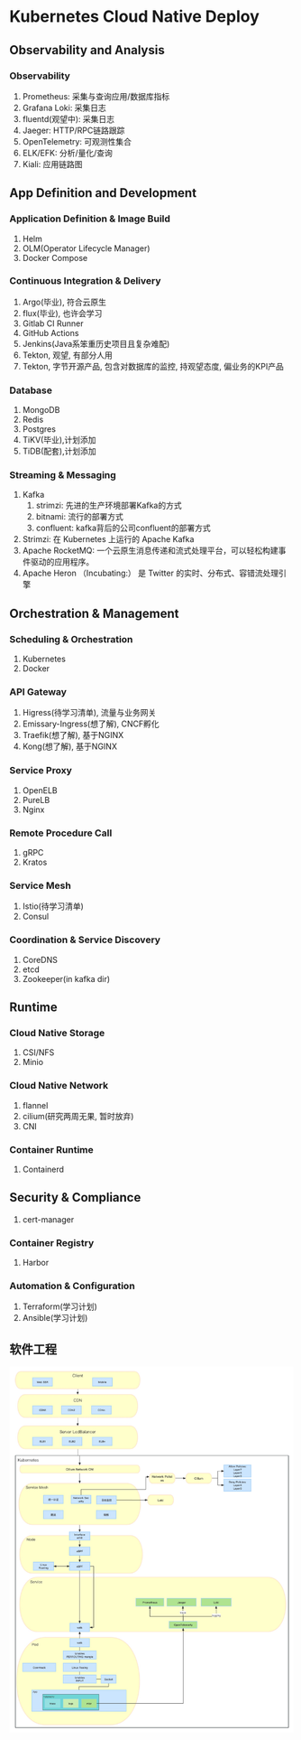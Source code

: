 # Kubernetes Cloud Native Deploy

## Observability and Analysis

### Observability

1. Prometheus: 采集与查询应用/数据库指标
2. Grafana Loki: 采集日志
3. fluentd(观望中): 采集日志
4. Jaeger: HTTP/RPC链路跟踪
5. OpenTelemetry: 可观测性集合
6. ELK/EFK: 分析/量化/查询
7. Kiali: 应用链路图

## App Definition and Development

### Application Definition & Image Build

1. Helm
2. OLM(Operator Lifecycle Manager)
3. Docker Compose

### Continuous Integration & Delivery

1. Argo(毕业), 符合云原生
2. flux(毕业), 也许会学习
3. Gitlab CI Runner
4. GitHub Actions
5. Jenkins(Java系笨重历史项目且复杂难配)
6. Tekton, 观望, 有部分人用
7. Tekton, 字节开源产品, 包含对数据库的监控, 持观望态度, 偏业务的KPI产品

### Database

1. MongoDB
2. Redis
3. Postgres
4. TiKV(毕业),计划添加
5. TiDB(配套),计划添加

### Streaming & Messaging

1. Kafka
    1. strimzi: 先进的生产环境部署Kafka的方式
    2. bitnami: 流行的部署方式
    3. confluent: kafka背后的公司confluent的部署方式
2. Strimzi: 在 Kubernetes 上运行的 Apache Kafka
3. Apache RocketMQ: 一个云原生消息传递和流式处理平台，可以轻松构建事件驱动的应用程序。
4. Apache Heron （Incubating:） 是 Twitter 的实时、分布式、容错流处理引擎

## Orchestration & Management

### Scheduling & Orchestration

1. Kubernetes
2. Docker

### API Gateway

1. Higress(待学习清单), 流量与业务网关
2. Emissary-Ingress(想了解), CNCF孵化
3. Traefik(想了解), 基于NGINX
3. Kong(想了解), 基于NGINX

### Service Proxy

1. OpenELB
2. PureLB
3. Nginx

### Remote Procedure Call

1. gRPC
2. Kratos

### Service Mesh

1. Istio(待学习清单)
2. Consul

### Coordination & Service Discovery

1. CoreDNS
2. etcd
3. Zookeeper(in kafka dir)

## Runtime

### Cloud Native Storage

1. CSI/NFS
2. Minio

### Cloud Native Network

1. flannel
2. cilium(研究两周无果, 暂时放弃)
3. CNI

### Container Runtime

1. Containerd

## Security & Compliance

1. cert-manager

### Container Registry

1. Harbor

### Automation & Configuration

1. Terraform(学习计划)
2. Ansible(学习计划)

## 软件工程

![架构](./未命名文件.jpg)

